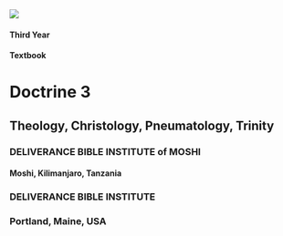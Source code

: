 <img src="http://bible.exchange/assets/img/eagle.gif" style="" id="coverEagle">

#### Third Year
#### Textbook
# Doctrine 3
## Theology, Christology, Pneumatology, Trinity
### DELIVERANCE BIBLE INSTITUTE of MOSHI
#### Moshi, Kilimanjaro, Tanzania
### DELIVERANCE BIBLE INSTITUTE 
### Portland, Maine, USA